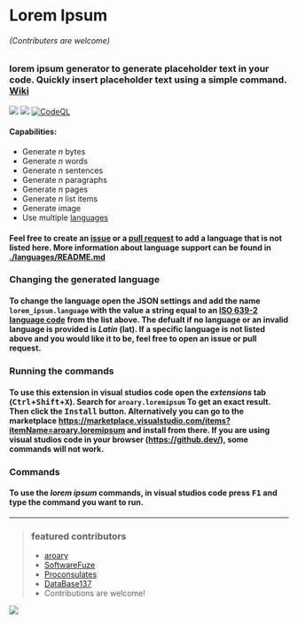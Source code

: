 # Lorem Ipsum
###### (Contributers are welcome)
### lorem ipsum generator to generate placeholder text in your code. Quickly insert placeholder text using a simple command. [Wiki](https://github.com/aroary/lorem_ipsum/wiki)
![](https://img.shields.io/visual-studio-marketplace/i/aroary.loremipsum)
![](https://img.shields.io/github/v/release/aroary/lorem_ipsum)
[![CodeQL](https://github.com/aroary/lorem_ipsum/actions/workflows/codeql-analysis.yml/badge.svg)](https://github.com/aroary/lorem_ipsum/actions/workflows/codeql-analysis.yml)
#### Capabilities:
- Generate *n* bytes
- Generate *n* words
- Generate *n* sentences
- Generate *n* paragraphs
- Generate *n* pages
- Generate *n* list items
- Generate image
- Use multiple [languages](https://github.com/aroary/lorem_ipsum/blob/main/languages/README.md)
#### Feel free to create an [issue](https://github.com/aroary/lorem_ipsum/issues) or a [pull request](https://github.com/aroary/lorem_ipsum/pulls) to add a language that is not listed here. More information about language support can be found in [./languages/README.md](https://github.com/aroary/lorem_ipsum/tree/main/languages/README.md)
### Changing the generated language
#### To change the language open the JSON settings and add the name `lorem_ipsum.language` with the value a string equal to an [ISO 639-2 language code](https://www.loc.gov/standards/iso639-2/php/code_list.php) from the list above. The defualt if no language or an invalid language is provided is *Latin* (lat). If a specific language is not listed above and you would like it to be, feel free to open an issue or pull request.
### Running the commands
#### To use this extension in visual studios code open the *extensions* tab (<kbd>Ctrl</kbd>+<kbd>Shift</kbd>+<kbd>X</kbd>). Search for `aroary.loremipsum` To get an exact result. Then click the <kbd>Install</kbd> button. Alternatively you can go to the marketplace https://marketplace.visualstudio.com/items?itemName=aroary.loremipsum and install from there. If you are using visual studios code in your browser (https://github.dev/), some commands will not work.
### Commands
#### To use the *lorem ipsum* commands, in visual studios code press <kbd>F1</kbd> and type the command you want to run.
___
>### featured contributors
>- [aroary](https://github.com/aroary)
>- [SoftwareFuze](https://github.com/SoftwareFuze)
>- [Proconsulates](https://github.com/Proconsulates)
>- [DataBase137](https://github.com/DataBase137)
>- Contributions are welcome!

![](https://contrib.rocks/image?repo=aroary/lorem_ipsum)
